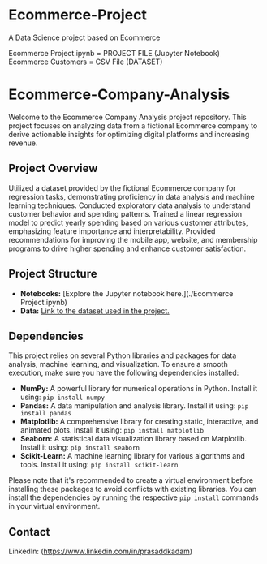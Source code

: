 # Ecommerce-Project
A Data Science project based on Ecommerce

Ecommerce Project.ipynb = PROJECT FILE (Jupyter Notebook)\
Ecommerce Customers = CSV File (DATASET)
# Ecommerce-Company-Analysis

Welcome to the Ecommerce Company Analysis project repository. This project focuses on analyzing data from a fictional Ecommerce company to derive actionable insights for optimizing digital platforms and increasing revenue.

## Project Overview

Utilized a dataset provided by the fictional Ecommerce company for regression tasks, demonstrating proficiency in data analysis and machine learning techniques. Conducted exploratory data analysis to understand customer behavior and spending patterns. Trained a linear regression model to predict yearly spending based on various customer attributes, emphasizing feature importance and interpretability. Provided recommendations for improving the mobile app, website, and membership programs to drive higher spending and enhance customer satisfaction.

## Project Structure

- **Notebooks:** [Explore the Jupyter notebook here.](./Ecommerce Project.ipynb)
- **Data:** [Link to the dataset used in the project.](./Data/)

## Dependencies

This project relies on several Python libraries and packages for data analysis, machine learning, and visualization. To ensure a smooth execution, make sure you have the following dependencies installed:

- **NumPy:** A powerful library for numerical operations in Python. Install it using: `pip install numpy` 
- **Pandas:** A data manipulation and analysis library. Install it using: `pip install pandas`
- **Matplotlib:** A comprehensive library for creating static, interactive, and animated plots. Install it using: `pip install matplotlib`
- **Seaborn:** A statistical data visualization library based on Matplotlib. Install it using: `pip install seaborn`
- **Scikit-Learn:** A machine learning library for various algorithms and tools. Install it using: `pip install scikit-learn`

Please note that it's recommended to create a virtual environment before installing these packages to avoid conflicts with existing libraries. You can install the dependencies by running the respective `pip install` commands in your virtual environment.




## Contact
LinkedIn: (https://www.linkedin.com/in/prasaddkadam)
